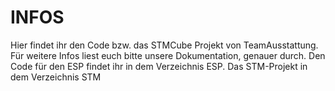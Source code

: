 # INFOS
Hier findet ihr den Code bzw. das STMCube Projekt von TeamAusstattung.
Für weitere Infos liest euch bitte unsere Dokumentation, genauer durch.
Den Code für den ESP findet ihr in dem Verzeichnis ESP.
Das STM-Projekt in dem Verzeichnis STM

